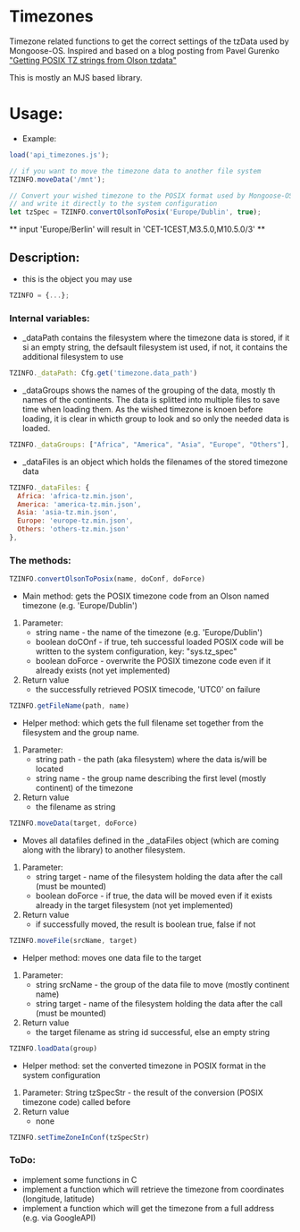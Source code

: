 # Timezones
Timezone related functions to get the correct settings of the tzData used by Mongoose-OS.
Inspired and based on a blog posting from Pavel Gurenko ["Getting POSIX TZ strings from Olson tzdata"](http://www.pavelgurenko.com/2017/05/getting-posix-tz-strings-from-olson.html)

This is mostly an MJS based library.

# Usage:

- Example:

```JAVASCRIPT
load('api_timezones.js');

// if you want to move the timezone data to another file system
TZINFO.moveData('/mnt');

// Convert your wished timezone to the POSIX format used by Mongoose-OS
// and write it directly to the system configuration
let tzSpec = TZINFO.convertOlsonToPosix('Europe/Dublin', true);
```
** input 'Europe/Berlin' will result in 'CET-1CEST,M3.5.0,M10.5.0/3' **
## Description:

- this is the object you may use
```javascript
TZINFO = {...};
```
### Internal variables:

* _dataPath contains the filesystem where the timezone data is stored, if it si an empty string, the defsault filesystem ist used, if not, it contains the additional filesystem to use
```javascript
TZINFO._dataPath: Cfg.get('timezone.data_path')
```
* _dataGroups shows the names of the grouping of the data, mostly th names of the continents. The data is splitted into multiple files to save time when loading them. As the wished timezone is knoen before loading, it is clear in whicth group to look and so only the needed data is loaded.
```javascript
TZINFO._dataGroups: ["Africa", "America", "Asia", "Europe", "Others"],
```
* _dataFiles is an object which holds the filenames of the stored timezone data
```javascript
TZINFO._dataFiles: {
  Africa: 'africa-tz.min.json',
  America: 'america-tz.min.json',
  Asia: 'asia-tz.min.json',
  Europe: 'europe-tz.min.json',
  Others: 'others-tz.min.json'
},
```
### The methods:
```javascript
TZINFO.convertOlsonToPosix(name, doConf, doForce)
```	
* Main method: gets the POSIX timezone code from an Olson named timezone (e.g. 'Europe/Dublin')
1. Parameter:
	* string name - the name of the timezone (e.g. 'Europe/Dublin')
	* boolean doCOnf - if true, teh successful loaded POSIX code will be written to the system configuration, key: "sys.tz_spec"
	* boolean doForce - overwrite the POSIX timezone code even if it already exists (not yet implemented)
2. Return value
	* the successfully retrieved POSIX timecode, 'UTC0' on failure
```javascript
TZINFO.getFileName(path, name)
```	
* Helper method: which gets the full filename set together from the filesystem and the group name.
1. Parameter:
	* string path - the path (aka filesystem) where the data is/will be located
	* string name - the group name describing the first level (mostly continent) of the timezone
2. Return value
	* the filename as string
```javascript
TZINFO.moveData(target, doForce)
```	
* Moves all datafiles defined in the _dataFiles object (which are coming along with the library) to another filesystem.
1. Parameter:
	* string target - name of the filesystem holding the data after the call (must be mounted)
	* boolean doForce - if true, the data will be moved even if it exists already in the target filesystem (not yet implemented)
2. Return value
	* if successfully moved, the result is boolean true, false if not
```javascript
TZINFO.moveFile(srcName, target)
```	
* Helper method: moves one data file to the target
1. Parameter:
	* string srcName - the group of the data file to move (mostly continent name)
	* string target - name of the filesystem holding the data after the call (must be mounted)
2. Return value
	* the target filename as string id successful, else an empty string
```javascript
TZINFO.loadData(group)
```	
* Helper method: set the converted timezone in POSIX format in the system configuration
1. Parameter: String tzSpecStr - the result of the conversion (POSIX timezone code) called before
2. Return value
	* none
```javascript
TZINFO.setTimeZoneInConf(tzSpecStr)
```	
### ToDo:
* implement some functions in C
* implement a function which will retrieve the timezone from coordinates (longitude, latitude)
* implement a function which will get the timezone from a full address (e.g. via GoogleAPI)
